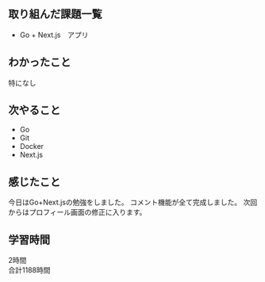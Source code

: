 ## 取り組んだ課題一覧
- Go + Next.js　アプリ

## わかったこと
特になし

## 次やること
- Go
- Git
- Docker
- Next.js

## 感じたこと
今日はGo+Next.jsの勉強をしました。
コメント機能が全て完成しました。
次回からはプロフィール画面の修正に入ります。


## 学習時間
2時間<br />
合計1188時間
